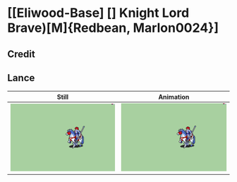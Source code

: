 # [\[Eliwood-Base\] \[\] Knight Lord Brave\)\[M\]{Redbean, Marlon0024}]

## Credit


	
## Lance

| Still | Animation |
| :---: | :-------: |
| ![Lance still](./Lance_000.png) | ![Lance animation](./Lance.gif) |
